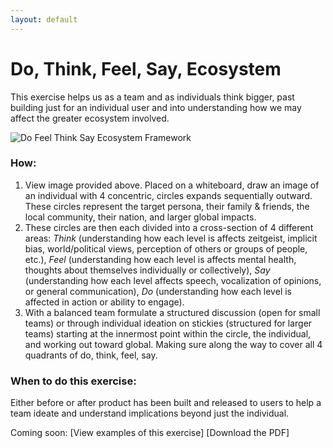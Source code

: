 ```yaml
---
layout: default
---
```


# Do, Think, Feel, Say, Ecosystem

This exercise helps us as a team and as individuals think bigger, past building just for an individual user and into understanding how we may affect the greater ecosystem involved.

![Do Feel Think Say Ecosystem Framework](https://mkdale.github.com/ethics-frameworks/assets/img/DFTS-Ecosystem.jpg)

### How: 

1. View image provided above. Placed on a whiteboard, draw an image of an individual with 4 concentric, circles expands sequentially outward. These circles represent the target persona, their family & friends, the local community, their nation, and larger global impacts. 
2. These circles are then each divided into a cross-section of 4 different areas: _Think_ (understanding how each level is affects zeitgeist, implicit bias, world/political views, perception of others or groups of people, etc.), _Feel_ (understanding how each level is affects mental health, thoughts about themselves individually or collectively), _Say_ (understanding how each level affects speech, vocalization of opinions, or general communication), _Do_ (understanding how each level is affected in action or ability to engage).
3. With a balanced team formulate a structured discussion (open for small teams) or through individual ideation on stickies (structured for larger teams) starting at the innermost point within the circle, the individual, and working out toward global. Making sure along the way to cover all 4 quadrants of do, think, feel, say.

### When to do this exercise: 

Either before or after product has been built and released to users to help a team ideate and understand implications beyond just the individual.

Coming soon:
[View examples of this exercise]
[Download the PDF]